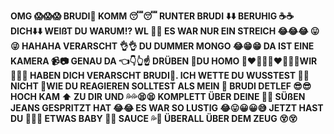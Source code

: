 <b>OMG 😱😱😱 BRUDI👬 KOMM 😴😴 RUNTER BRUDI ⬇️⬇️ BERUHIG ☕️☕️ DICH⬇️⬇️ WEIßT DU WARUM!? WL 💁💁 ES WAR NUR EIN STREICH 😂😂😂 😛😜 HAHAHA VERARSCHT 👌👌 DU DUMMER MONGO 😂😁😁 DA IST EINE KAMERA 📹📷 GENAU DA 👈👇👆☝️ DRÜBEN 📍DU HOMO 👨‍❤️‍💋‍👨👨‍❤️‍💋‍👨👐WIR 👨‍👨‍👦 HABEN DICH VERARSCHT BRUDI👬. ICH WETTE DU WUSSTEST 🙅🙅NICHT 💆WIE DU REAGIEREN SOLLTEST ALS MEIN 🙋 BRUDI DETLEF 😎😎 HOCH KAM ⬆️ ZU DIR UND 💦💦😫😫 KOMPLETT ÜBER DEINE 👖👖 SÜßEN JEANS GESPRITZT HAT 😂😂 ES WAR SO LUSTIG 😂😛😀😀😅 JETZT HAST DU 🙋👅👅 ETWAS BABY 👶👶 SAUCE 💦🍲 ÜBERALL ÜBER DEM ZEUG 😵😵</b>
